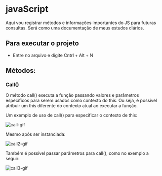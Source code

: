 # javaScript
Aqui vou registrar métodos e informações importantes do JS para futuras consultas. Será como uma documentação de meus estudos diários.

## Para executar o projeto
- Entre no arquivo e digite Cntrl + Alt + N

## Métodos:

### Call()

O método call() executa a função passando valores e parâmetros específicos para serem usados como contexto do this. Ou seja, é possível atribuir um this diferente do contexto atual ao executar a função.

Um exemplo de uso de call() para especificar o contexto de this:

![call-gif](https://user-images.githubusercontent.com/104650333/229905651-85cedbf8-9080-4f21-b44d-5c84f6ea4b9f.gif)

Mesmo após ser instanciada:

![call2-gif](https://user-images.githubusercontent.com/104650333/229908634-0f7d8bcc-df3d-4ea2-a00d-179041253fb0.gif)

Também é possível passar parâmetros para call(), como no exemplo a seguir:

![call3-gif](https://user-images.githubusercontent.com/104650333/229910747-f525f646-4da1-45e3-8a46-6383eb9831b5.gif)


